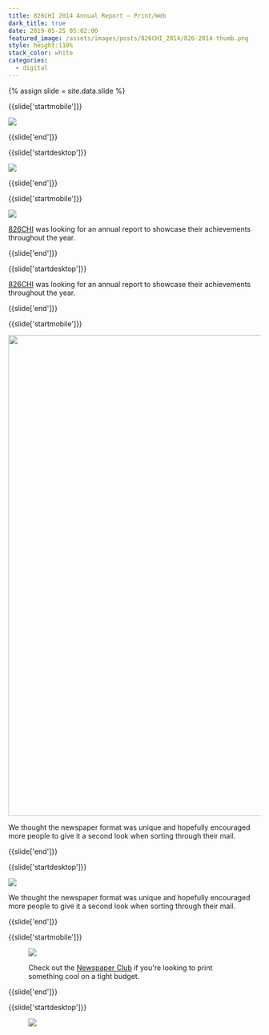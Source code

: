 ```yaml
---
title: 826CHI 2014 Annual Report — Print/Web
dark_title: true
date: 2019-05-25 05:02:00
featured_image: /assets/images/posts/826CHI_2014/826-2014-thumb.png
style: height:110%
stack_color: white
categories:
  - digital
---
```

{% assign slide = site.data.slide %}

{{slide['startmobile']}}

<div><img class='full-height' src='{{ site.url }}/assets/images/posts/826CHI_2014/826-2014-1-mobile.jpg' srcset='{{ site.url }}/assets/images/posts/826CHI_2014/826-2014-1-mobile.jpg 375w, {{ site.url }}/assets/images/posts/826CHI_2014/826-2014-1-mobile@2x.jpg 750w, {{ site.url }}/assets/images/posts/826CHI_2014/826-2014-1-mobile@3x.jpg 1125w'></div>

{{slide['end']}}

{{slide['startdesktop']}}

<div><img class='full-width' src='{{ site.url }}/assets/images/posts/826CHI_2014/826-2014-1@2x.png' srcset='{{ site.url }}/assets/images/posts/826CHI_2014/826-2014-1.png 1024w, {{ site.url }}/assets/images/posts/826CHI_2014/826-2014-1@2x.png 2048w, }/assets/images/posts/826CHI_2014/826-2014-1@3x.png 3072w'></div>

{{slide['end']}}

{{slide['startmobile']}}

<div><img class='full-height' src='{{ site.url }}/assets/images/posts/826CHI_2014/826-2014-2-mobile.jpg' srcset='{{ site.url }}/assets/images/posts/826CHI_2014/826-2014-2-mobile.jpg 375w, {{ site.url }}/assets/images/posts/826CHI_2014/826-2014-2-mobile@2x.jpg 750w, {{ site.url }}/assets/images/posts/826CHI_2014/826-2014-2-mobile@3x.jpg 1125w'></div>

<p class="bg"><a href='https://826CHI.org/'>826CHI</a> was looking for an annual report to showcase their achievements throughout the year.</p>

{{slide['end']}}

{{slide['startdesktop']}}

<a href='https://826CHI.org/'>826CHI</a> was looking for an annual report to showcase their achievements throughout the year.

{{slide['end']}}

{{slide['startmobile']}}


<div><img style='width:100vw' src='{{ site.url }}/assets/images/posts/826CHI_2014/826-2015-1.gif'></div>

We thought the newspaper format was unique and hopefully encouraged more people to give it a second look when sorting through their mail.


{{slide['end']}}

{{slide['startdesktop']}}


<div><img src='{{ site.url }}/assets/images/posts/826CHI_2014/826-2014-2@3x.png' srcset='{{ site.url }}/assets/images/posts/826CHI_2014/826-2014-2.png 615w, {{ site.url }}/assets/images/posts/826CHI_2014/826-2014-2@2x.png 1230w, {{ site.url }}/assets/images/posts/826CHI_2014/826-2014-2@3x.png 1845w'></div>

We thought the newspaper format was unique and hopefully encouraged more people to give it a second look when sorting through their mail.

{{slide['end']}}

{{slide['startmobile']}}

<figure>

<div><img class='full-height' src='{{ site.url }}/assets/images/posts/826CHI_2014/826-2014-4-mobile.jpg' srcset='{{ site.url }}/assets/images/posts/826CHI_2014/826-2014-4-mobile.jpg 375w, {{ site.url }}/assets/images/posts/826CHI_2014/826-2014-4-mobile@2x.jpg 750w, {{ site.url }}/assets/images/posts/826CHI_2014/826-2014-4-mobile@3x.jpg 1125w'></div>

<p class='bg-dark'>Check out the <a href='https://www.newspaperclub.com/'>Newspaper Club</a> if you're looking to print something cool on a tight budget.</p>

</figure>

{{slide['end']}}

{{slide['startdesktop']}}

<figure>

<!--- <div><img src='{{ site.url }}/assets/images/posts/826CHI_2014/826-2014-3.png' srcset='{{ site.url }}/assets/images/posts/826CHI_2014/826-2014-3.png 394w, {{ site.url }}/assets/images/posts/826CHI_2014/826-2014-3@2x.png 788w, {{ site.url }}/assets/images/posts/826CHI_2014/826-2014-3@3x.png 1182w'></div>

The gif below replaces the above .png
-->

<div class='row'>

<div><img src='{{ site.url }}/assets/images/posts/826CHI_2014/826-2015-1.gif'></div><!--

--><div><img class='full-height' src='{{ site.url }}/assets/images/posts/826CHI_2014/826-2014-4@3x.png' srcset='{{ site.url }}/assets/images/posts/826CHI_2014/826-2014-4.png 234w, {{ site.url }}/assets/images/posts/826CHI_2014/826-2014-4@2x.png 468w, {{ site.url }}/assets/images/posts/826CHI_2014/826-2014-4@3x.png 702w'></div>

</div>

<figcaption>Check out the <a href='https://www.newspaperclub.com/'>Newspaper Club</a> if you were looking to print something cool on a tight budget.</figcaption>

</figure>

{{slide['end']}}

{{slide['startmobile']}}

<div><img class='full-height' src='{{ site.url }}/assets/images/posts/826CHI_2014/826-2014-5-mobile.jpg' srcset='{{ site.url }}/assets/images/posts/826CHI_2014/826-2014-5-mobile.jpg 554w, {{ site.url }}/assets/images/posts/826CHI_2014/826-2014-5-mobile@2x.jpg 1108w, {{ site.url }}/assets/images/posts/826CHI_2014/826-2014-5-mobile@3x.jpg 1662w'></div>

<p class='bg-dark'>A <a href='https://826chi.org/2014/'>web-version of the report was built</a> to be shared in email.</p>

{{slide['end']}}

{{slide['startdesktop']}}

A <a href='https://826chi.org/2014/'>web-version of the report was built</a> to be shared in email.

<div><img src='{{ site.url }}/assets/images/posts/826CHI_2014/826-2014-5@3x.png' srcset='{{ site.url }}/assets/images/posts/826CHI_2014/826-2014-5.png 554w, {{ site.url }}/assets/images/posts/826CHI_2014/826-2014-5@2x.png 1108w, {{ site.url }}/assets/images/posts/826CHI_2014/826-2014-5@3x.png 1662w'></div>

{{slide['end']}}
